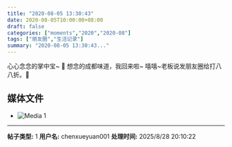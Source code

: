 ```yaml
---
title: "2020-08-05 13:30:43"
date: 2020-08-05T10:00:00+08:00
draft: false
categories: ["moments","2020","2020-08"]
tags: ["朋友圈","生活记录"]
summary: "2020-08-05 13:30:43..."
---
```


心心念念的掌中宝~ 🥰
想念的成都味道，我回来啦~
嘻嘻~老板说发朋友圈给打八八折。🤭

## 媒体文件

- ![Media 1](/Moments/photos/2020-08-05/202008051330430.jpg)

---

**帖子类型:** 1
**用户名:** chenxueyuan001
**处理时间:** 2025/8/28 20:10:22